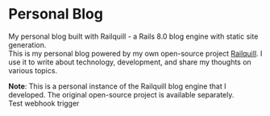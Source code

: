 # Personal Blog                                                                                                                                                                                                                                                              
My personal blog built with Railquill - a Rails 8.0 blog engine with static site generation.                                                                                                                                                                                 
This is my personal blog powered by my own open-source project [Railquill](https://github.com/bucky0112/railquill). I use it to write about technology, development, and share my thoughts on various topics.                                                                

**Note**: This is a personal instance of the Railquill blog engine that I developed. The original open-source project is available separately.                                                                                                                               
Test webhook trigger
